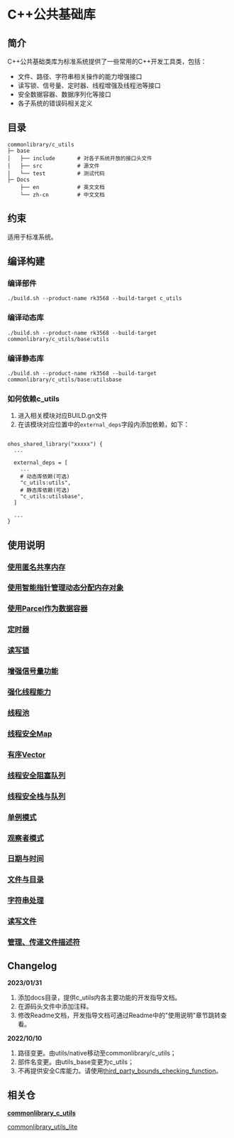 # C++公共基础库<a name="ZH-CN_TOPIC_0000001148676553"></a>


## 简介<a name="section11660541593"></a>

C++公共基础类库为标准系统提供了一些常用的C++开发工具类，包括：

-   文件、路径、字符串相关操作的能力增强接口
-   读写锁、信号量、定时器、线程增强及线程池等接口
-   安全数据容器、数据序列化等接口
-   各子系统的错误码相关定义

## 目录<a name="section17271017133915"></a>

```
commonlibrary/c_utils
├─ base
│   ├── include       # 对各子系统开放的接口头文件
│   ├── src           # 源文件
│   └── test          # 测试代码
├─ Docs
    ├── en            # 英文文档
    └── zh-cn         # 中文文档
```

## 约束

适用于标准系统。
## 编译构建
### 编译部件
```
./build.sh --product-name rk3568 --build-target c_utils
```

### 编译动态库
```
./build.sh --product-name rk3568 --build-target commonlibrary/c_utils/base:utils
```

### 编译静态库
```
./build.sh --product-name rk3568 --build-target commonlibrary/c_utils/base:utilsbase
```
### 如何依赖c_utils
1. 进入相关模块对应BUILD.gn文件
2. 在该模块对应位置中的`external_deps`字段内添加依赖，如下：
```gn

ohos_shared_library("xxxxx") {
  ...

  external_deps = [
    ...
    # 动态库依赖(可选)
    "c_utils:utils",
    # 静态库依赖(可选)
    "c_utils:utilsbase",
  ]

  ...
}
```

## 使用说明

### [使用匿名共享内存](https://gitee.com/openharmony/commonlibrary_c_utils/blob/master/docs/zh-cn/c-utils-guide-ashmem.md)
### [使用智能指针管理动态分配内存对象](https://gitee.com/openharmony/commonlibrary_c_utils/blob/master/docs/zh-cn/c-utils-guide-refbase.md)
### [使用Parcel作为数据容器](https://gitee.com/openharmony/commonlibrary_c_utils/blob/master/docs/zh-cn/c-utils-guide-parcel.md)
### [定时器](https://gitee.com/openharmony/commonlibrary_c_utils/blob/master/docs/zh-cn/c_utils_timer.md)

### [读写锁](https://gitee.com/openharmony/commonlibrary_c_utils/blob/master/docs/zh-cn/c-utils-guide-rwlock.md)
### [增强信号量功能](https://gitee.com/openharmony/commonlibrary_c_utils/blob/master/docs/zh-cn/c-utils-guide-semaphore.md)
### [强化线程能力](https://gitee.com/openharmony/commonlibrary_c_utils/blob/master/docs/zh-cn/c-utils-guide-thread.md)
### [线程池](https://gitee.com/openharmony/commonlibrary_c_utils/blob/master/docs/zh-cn/c_utils_thread_pool.md)


### [线程安全Map](https://gitee.com/openharmony/commonlibrary_c_utils/blob/master/docs/zh-cn/c-utils-guide-safeMap.md)
### [有序Vector](https://gitee.com/openharmony/commonlibrary_c_utils/blob/master/docs/zh-cn/c-utils-guide-sortedVector.md)
### [线程安全阻塞队列](https://gitee.com/openharmony/commonlibrary_c_utils/blob/master/docs/zh-cn/c-utils-guide-safe_block_queue.md)
### [线程安全栈与队列](https://gitee.com/openharmony/commonlibrary_c_utils/blob/master/docs/zh-cn/c-utils-guide-safe_queue.md)

### [单例模式](https://gitee.com/openharmony/commonlibrary_c_utils/blob/master/docs/zh-cn/c-utils-guide-singleton.md)
### [观察者模式](https://gitee.com/openharmony/commonlibrary_c_utils/blob/master/docs/zh-cn/c-utils-guide-observer.md)

### [日期与时间](https://gitee.com/openharmony/commonlibrary_c_utils/blob/master/docs/zh-cn/c-utils-guide-datetime.md)
### [文件与目录](https://gitee.com/openharmony/commonlibrary_c_utils/blob/master/docs/zh-cn/c-utils-guide-directory.md)
### [字符串处理](https://gitee.com/openharmony/commonlibrary_c_utils/blob/master/docs/zh-cn/c-utils-guide-string.md)
### [读写文件](https://gitee.com/openharmony/commonlibrary_c_utils/blob/master/docs/zh-cn/c-utils-guide-file.md)
### [管理、传递文件描述符](https://gitee.com/openharmony/commonlibrary_c_utils/blob/master/docs/zh-cn/c-utils-guide-uniquefd.md)

## Changelog
**2023/01/31**
1. 添加docs目录，提供c_utils内各主要功能的开发指导文档。
2. 在源码头文件中添加注释。
3. 修改Readme文档，开发指导文档可通过Readme中的"使用说明"章节跳转查看。

**2022/10/10**
1. 路径变更。由utils/native移动至commonlibrary/c_utils；
2. 部件名变更。由utils_base变更为c_utils；
3. 不再提供安全C库能力。请使用[third_party_bounds_checking_function](https://gitee.com/openharmony/third_party_bounds_checking_function)。
## 相关仓<a name="section1249817110914"></a>

**[commonlibrary\_c\_utils](https://gitee.com/openharmony/commonlibrary_c_utils)**

[commonlibrary\_utils\_lite](https://gitee.com/openharmony/commonlibrary_utils_lite)


